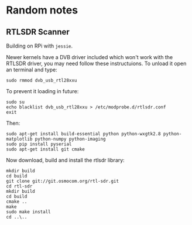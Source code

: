 # Random notes

## RTLSDR Scanner

Building on RPi with ```jessie```.

Newer kernels have a DVB driver included which won't work with the RTLSDR driver, you may need follow these instructuions.  To unload it open an terminal and type:

```shell
sudo rmmod dvb_usb_rtl28xxu
```

To prevent it loading in future:

```shell
sudo su
echo blacklist dvb_usb_rtl28xxu > /etc/modprobe.d/rtlsdr.conf
exit
```

Then:

```shell
sudo apt-get install build-essential python python-wxgtk2.8 python-matplotlib python-numpy python-imaging
sudo pip install pyserial
sudo apt-get install git cmake
```

Now download, build and install the rtlsdr library:

```shell
mkdir build
cd build
git clone git://git.osmocom.org/rtl-sdr.git
cd rtl-sdr
mkdir build
cd build
cmake ..
make
sudo make install
cd ..\..
```
